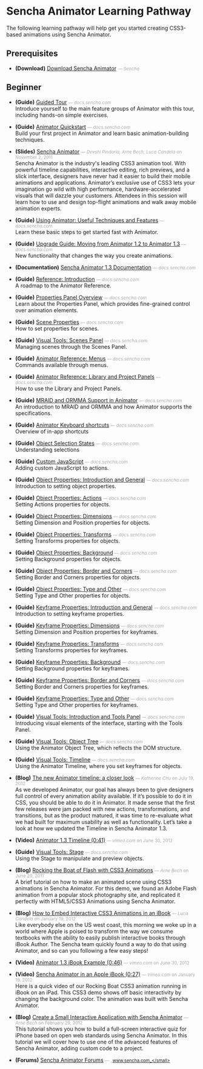 # Sencha Animator Learning Pathway
The following learning pathway will help get you started creating CSS3-based animations using Sencha Animator.


## Prerequisites

- **(Download)** [Download Sencha Animator](http://www.sencha.com/products/animator/download/) <small style='color:#aaa;'>&mdash; _Sencha_</small>    
    

## Beginner

- **(Guide)** [Guided Tour](http://docs.sencha.com/animator/1-3/#!/guide/tour) <small style='color:#aaa;'>&mdash; _docs.sencha.com_</small>    
    Introduce yourself to the main feature groups of Animator with this tour, including hands-on simple exercises.

- **(Guide)** [Animator Quickstart](http://docs.sencha.com/animator/1-3/#!/guide/quickstart) <small style='color:#aaa;'>&mdash; _docs.sencha.com_</small>    
    Build your first project in Animator and learn basic animation-building techniques.

- **(Slides)** [Sencha Animator](http://www.sencha.com/conference/session/sencha-animator) <small style='color:#aaa;'>&mdash; _Devshi Pindoria, Arne Bech, Luca Candela_ on November 2, 2011</small>    
    Sencha Animator is the industry's leading CSS3 animation tool. With powerful timeline capabilities, interactive editing, rich previews, and a slick interface, designers have never had it easier to build their mobile animations and applications. Animator’s exclusive use of CSS3 lets your imagination go wild with high performance, hardware-accelerated visuals that will dazzle your customers. Attendees in this session will learn how to use and design top-flight animations and walk away mobile animation experts.

- **(Guide)** [Using Animator: Useful Techniques and Features](http://docs.sencha.com/animator/1-3/#!/guide/techniques) <small style='color:#aaa;'>&mdash; _docs.sencha.com_</small>    
    Learn these basic steps to get started fast with Animator.

- **(Guide)** [Upgrade Guide: Moving from Animator 1.2 to Animator 1.3](http://docs.sencha.com/animator/1-3/#!/guide/upgrade_1_3) <small style='color:#aaa;'>&mdash; _docs.sencha.com_</small>    
    New functionality that changes the way you create animations.

- **(Documentation)** [Sencha Animator 1.3 Documentation](http://docs.sencha.com/animator/1-3/) <small style='color:#aaa;'>&mdash; _docs.sencha.com_</small>    
    
- **(Guide)** [Reference: Introduction](http://docs.sencha.com/animator/1-3/#!/guide/IntroTOC) <small style='color:#aaa;'>&mdash; _docs.sencha.com_</small>    
    A roadmap to the Animator Reference.

- **(Guide)** [Properties Panel Overview](http://docs.sencha.com/animator/1-3/#!/guide/proppan_overview) <small style='color:#aaa;'>&mdash; _docs.sencha.com_</small>    
    Learn about the Properties Panel, which provides fine-grained control over animation elements.

- **(Guide)** [Scene Properties](http://docs.sencha.com/animator/1-3/#!/guide/scene_properties) <small style='color:#aaa;'>&mdash; _docs.sencha.com_</small>    
    How to set properties for scenes.

- **(Guide)** [Visual Tools: Scenes Panel](http://docs.sencha.com/animator/1-3/#!/guide/visual_scenes) <small style='color:#aaa;'>&mdash; _docs.sencha.com_</small>    
    Managing scenes through the Scenes Panel.

- **(Guide)** [Animator Reference: Menus](http://docs.sencha.com/animator/1-3/#!/guide/menus) <small style='color:#aaa;'>&mdash; _docs.sencha.com_</small>    
    Commands available through menus.

- **(Guide)** [Animator Reference: Library and Project Panels](http://docs.sencha.com/animator/1-3/#!/guide/libraryprojectpanels) <small style='color:#aaa;'>&mdash; _docs.sencha.com_</small>    
    How to use the Library and Project Panels.

- **(Guide)** [MRAID and ORMMA Support in Animator](http://docs.sencha.com/animator/1-3/#!/guide/ormma) <small style='color:#aaa;'>&mdash; _docs.sencha.com_</small>    
    An introduction to MRAID and ORMMA and how Animator supports the specifications.

- **(Guide)** [Animator Keyboard shortcuts](http://docs.sencha.com/animator/1-3/#!/guide/shortcuts) <small style='color:#aaa;'>&mdash; _docs.sencha.com_</small>    
    Overview of in-app shortcuts

- **(Guide)** [Object Selection States](http://docs.sencha.com/animator/1-3/#!/guide/obj_selection_states) <small style='color:#aaa;'>&mdash; _docs.sencha.com_</small>    
    Understanding selections

- **(Guide)** [Custom JavaScript](http://docs.sencha.com/animator/1-3/#!/guide/advanced_js) <small style='color:#aaa;'>&mdash; _docs.sencha.com_</small>    
    Adding custom JavaScript to actions.

- **(Guide)** [Object Properties: Introduction and General](http://docs.sencha.com/animator/1-3/#!/guide/objprops_introgeneralactions) <small style='color:#aaa;'>&mdash; _docs.sencha.com_</small>    
    Introduction to setting object properties.

- **(Guide)** [Object Properties: Actions](http://docs.sencha.com/animator/1-3/#!/guide/objprops_actions) <small style='color:#aaa;'>&mdash; _docs.sencha.com_</small>    
    Setting Actions properties for objects.

- **(Guide)** [Object Properties: Dimensions](http://docs.sencha.com/animator/1-3/#!/guide/objprops_dimensionsposition) <small style='color:#aaa;'>&mdash; _docs.sencha.com_</small>    
    Setting Dimension and Position properties for objects.

- **(Guide)** [Object Properties: Transforms](http://docs.sencha.com/animator/1-3/#!/guide/objprops_transforms) <small style='color:#aaa;'>&mdash; _docs.sencha.com_</small>    
    Setting Transforms properties for objects.

- **(Guide)** [Object Properties: Background](http://docs.sencha.com/animator/1-3/#!/guide/objprops_background) <small style='color:#aaa;'>&mdash; _docs.sencha.com_</small>    
    Setting Background properties for objects.

- **(Guide)** [Object Properties: Border and Corners](http://docs.sencha.com/animator/1-3/#!/guide/objprops_bordercorners) <small style='color:#aaa;'>&mdash; _docs.sencha.com_</small>    
    Setting Border and Corners properties for objects.

- **(Guide)** [Object Properties: Type and Other](http://docs.sencha.com/animator/1-3/#!/guide/objprops_typeother) <small style='color:#aaa;'>&mdash; _docs.sencha.com_</small>    
    Setting Type and Other properties for objects.

- **(Guide)** [Keyframe Properties: Introduction and General](http://docs.sencha.com/animator/1-3/#!/guide/keyfprops_intro) <small style='color:#aaa;'>&mdash; _docs.sencha.com_</small>    
    Introduction to setting keyframe properties.

- **(Guide)** [Keyframe Properties: Dimensions](http://docs.sencha.com/animator/1-3/#!/guide/keyfprops_dimensionsposition) <small style='color:#aaa;'>&mdash; _docs.sencha.com_</small>    
    Setting Dimension and Position properties for keyframes.

- **(Guide)** [Keyframe Properties: Transforms](http://docs.sencha.com/animator/1-3/#!/guide/keyfprops_transforms) <small style='color:#aaa;'>&mdash; _docs.sencha.com_</small>    
    Setting Transforms properties for keyframes.

- **(Guide)** [Keyframe Properties: Background](http://docs.sencha.com/animator/1-3/#!/guide/keyfprops_background) <small style='color:#aaa;'>&mdash; _docs.sencha.com_</small>    
    Setting Background properties for keyframes.

- **(Guide)** [Keyframe Properties: Border and Corners](http://docs.sencha.com/animator/1-3/#!/guide/keyfprops_bordercorners) <small style='color:#aaa;'>&mdash; _docs.sencha.com_</small>    
    Setting Border and Corners properties for keyframes.

- **(Guide)** [Keyframe Properties: Type and Other](http://docs.sencha.com/animator/1-3/#!/guide/keyfprops_typeother) <small style='color:#aaa;'>&mdash; _docs.sencha.com_</small>    
    Setting Type and Other properties for keyframes.

- **(Guide)** [Visual Tools: Introduction and Tools Panel](http://docs.sencha.com/animator/1-3/#!/guide/visual_introtoolspanel) <small style='color:#aaa;'>&mdash; _docs.sencha.com_</small>    
    Introducing visual elements of the interface, starting with the Tools Panel.

- **(Guide)** [Visual Tools: Object Tree](http://docs.sencha.com/animator/1-3/#!/guide/visual_objecttree) <small style='color:#aaa;'>&mdash; _docs.sencha.com_</small>    
    Using the Animator Object Tree, which reflects the DOM structure.

- **(Guide)** [Visual Tools: Timeline](http://docs.sencha.com/animator/1-3/#!/guide/visual_timeline) <small style='color:#aaa;'>&mdash; _docs.sencha.com_</small>    
    Using the Animator Timeline, where you set keyframes for objects.

- **(Blog)** [The new Animator timeline: a closer look](http://www.sencha.com/blog/using-the-new-animator-timeline/) <small style='color:#aaa;'>&mdash; _Katherine Chu_ on July 19, 2012</small>    
    As we developed Animator, our goal has always been to give designers full control of every animation ability available. If it’s possible to do it in CSS, you should be able to do it in Animator. It made sense that the first few releases were jam packed with new actions, transformations, and transitions, but as the product matured, it was time to re-evaluate what we had built for maximum usability as well as functionality. Let’s take a look at how we updated the Timeline in Sencha Animator 1.3.

- **(Video)** [Animator 1.3 Timeline (0:41)](http://vimeo.com/44987102) <small style='color:#aaa;'>&mdash; _vimeo.com_ on June 30, 2012</small>    
    
- **(Guide)** [Visual Tools: Stage](http://docs.sencha.com/animator/1-3/#!/guide/visual_canvascenter) <small style='color:#aaa;'>&mdash; _docs.sencha.com_</small>    
    Using the Stage to manipulate and preview objects.

- **(Blog)** [Rocking the Boat of Flash with CSS3 Animations](http://www.sencha.com/blog/rocking-the-boat-of-flash-with-css3-animations/) <small style='color:#aaa;'>&mdash; _Arne Bech_ on June 20, 2011</small>    
    A brief tutorial on how to make an animated scene using CSS3 animations in Sencha Animator. For this demo, we found an Adobe Flash animation from a popular stock photography site, and replicated it perfectly with HTML5/CSS3 Animations using Sencha Animator.

- **(Blog)** [How to Embed Interactive CSS3 Animations in an iBook](http://www.sencha.com/blog/how-to-embed-interactive-css3-animations-in-an-ibook/) <small style='color:#aaa;'>&mdash; _Luca Candela_ on January 19, 2012</small>    
    Like everybody else on the US west coast, this morning we woke up in a world where Apple is poised to transform the way we consume textbooks with the ability to easily publish interactive books through iBook Author. The Sencha team quickly found a way to do that using Animator, and so can you following a few easy steps!

- **(Video)** [Animator 1.3 iBook Example (0:46)](http://vimeo.com/44987103) <small style='color:#aaa;'>&mdash; _vimeo.com_ on June 30, 2012</small>    
    
- **(Video)** [Sencha Animator in an Apple iBook (0:27)](http://vimeo.com/35333974) <small style='color:#aaa;'>&mdash; _vimeo.com_ on January 19, 2012</small>    
    Here is a quick video of our Rocking Boat CSS3 animation running in iBook on an iPad. This CSS3 demo shows off basic interactivity by changing the background color. The animation was built with Sencha Animator.

- **(Blog)** [Create a Small Interactive Application with Sencha Animator](http://www.sencha.com/blog/interactive-application-with-sencha-animator/) <small style='color:#aaa;'>&mdash; _Arne Bech_ on February 29, 2012</small>    
    This tutorial shows you how to build a full-screen interactive quiz for iPhone based on open web standards using Sencha Animator. In this tutorial we will cover how to use one of the advanced features of Sencha Animator, adding custom code to a project.

- **(Forums)** [Sencha Animator Forums](http://www.sencha.com/forum/forumdisplay.php?63-Sencha-Animator-Forums) <small style='color:#aaa;'>&mdash; _www.sencha.com_</small>    
    

